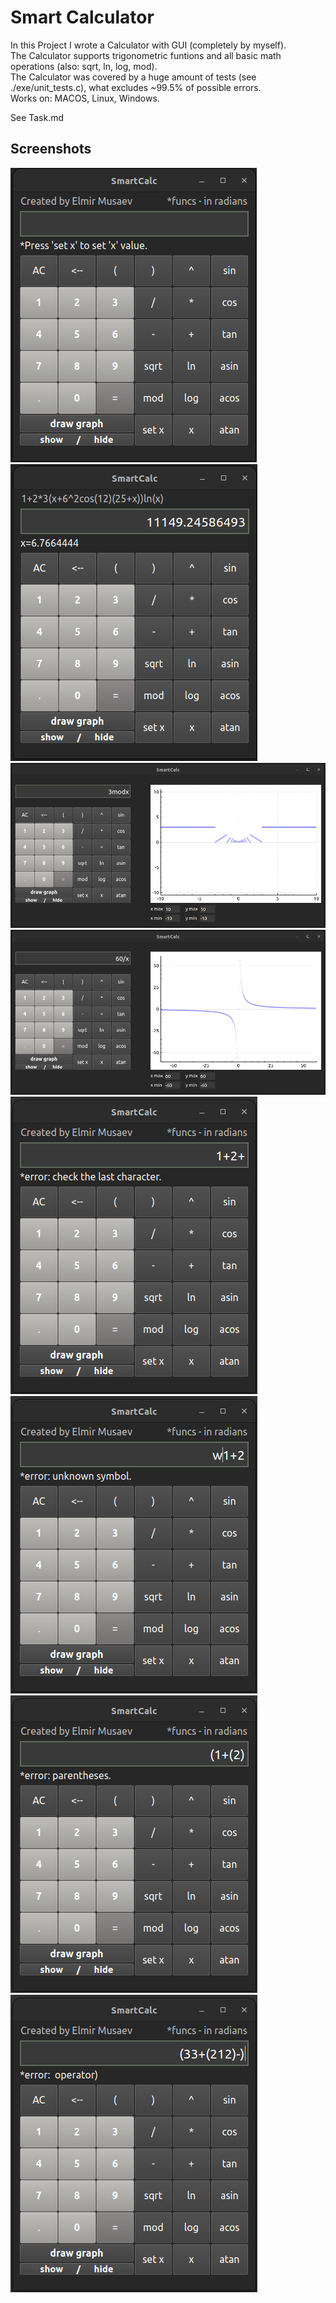 # Smart Calculator
In this Project I wrote a Calculator with GUI (completely by myself).  
The Calculator supports trigonometric funtions and all basic math operations (also: sqrt, ln, log, mod).  
The Calculator was covered by a huge amount of tests (see ./exe/unit_tests.c), what excludes ~99.5% of possible errors.  
Works on: MACOS, Linux, Windows.  

See Task.md  

## Screenshots

![./screenshots/1_default.jpeg](./screenshots/1_default.jpeg)           	![./screenshots/2_expr_x.jpeg](./screenshots/2_expr_x.jpeg)
![./screenshots/3_graph1.jpeg](./screenshots/3_graph1.jpeg)
![./screenshots/4_graph2.jpeg](./screenshots/4_graph2.jpeg)
![./screenshots/5_er_lastchar.png](./screenshots/5_er_lastchar.png)
![./screenshots/6_er_unksym.png](./screenshots/6_er_unksym.png)
![./screenshots/7_er_parenth.png](./screenshots/7_er_parenth.png)
![./screenshots/8_er_operator.png](./screenshots/8_er_operator.png)
